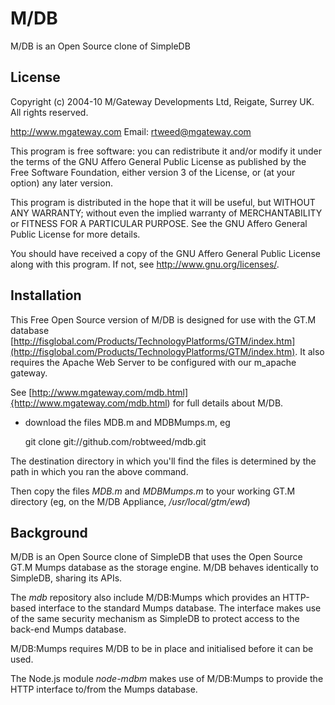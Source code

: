 # M/DB
 
M/DB is an Open Source clone of SimpleDB

## License

Copyright (c) 2004-10 M/Gateway Developments Ltd,
Reigate, Surrey UK.
All rights reserved.

http://www.mgateway.com
Email: rtweed@mgateway.com

This program is free software: you can redistribute it and/or modify it under the terms of the GNU Affero General Public License as published by the Free Software Foundation, either version 3 of the License, or (at your option) any later version.

This program is distributed in the hope that it will be useful, but WITHOUT ANY WARRANTY; without even the implied warranty of MERCHANTABILITY or FITNESS FOR A PARTICULAR PURPOSE.  See the GNU Affero General Public License for more details.

You should have received a copy of the GNU Affero General Public License along with this program.  If not, see <http://www.gnu.org/licenses/>.

## Installation

This Free Open Source version of M/DB is designed for use with the GT.M database [http://fisglobal.com/Products/TechnologyPlatforms/GTM/index.htm](http://fisglobal.com/Products/TechnologyPlatforms/GTM/index.htm).  It also requires the Apache Web Server to be configured with our m_apache gateway. 

See [http://www.mgateway.com/mdb.html]{http://www.mgateway.com/mdb.html) for full details about M/DB.

- download the files MDB.m and MDBMumps.m, eg

    git clone git://github.com/robtweed/mdb.git

 The destination directory in which you'll find the files is determined by the path in which you ran the above command.
	
Then copy the files *MDB.m* and *MDBMumps.m* to your working GT.M directory (eg, on the M/DB Appliance, */usr/local/gtm/ewd*)

## Background

M/DB is an Open Source clone of SimpleDB that uses the Open Source GT.M Mumps database as the storage engine.  M/DB behaves identically to SimpleDB, sharing its APIs.

The *mdb* repository also include M/DB:Mumps which provides an HTTP-based interface to the standard Mumps database.  The interface makes use of the same security mechanism as SimpleDB to protect access to the back-end Mumps database.

M/DB:Mumps requires M/DB to be in place and initialised before it can be used.

The Node.js module *node-mdbm* makes use of M/DB:Mumps to provide the HTTP interface to/from the Mumps database.


    



